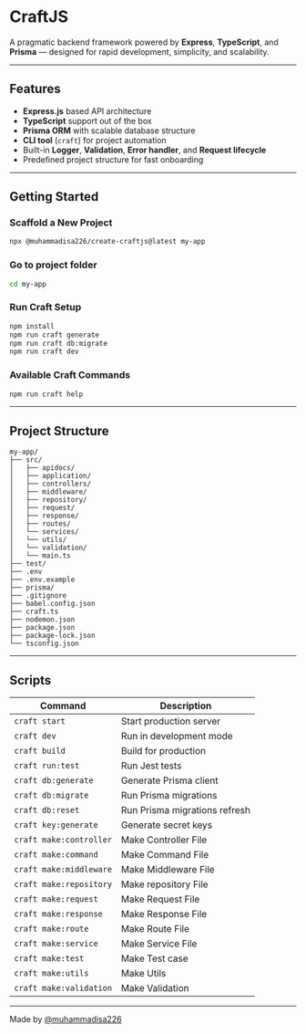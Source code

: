 # CraftJS

A pragmatic backend framework powered by **Express**, **TypeScript**, and **Prisma** — designed for rapid development, simplicity, and scalability.

---

## Features

- **Express.js** based API architecture
- **TypeScript** support out of the box
- **Prisma ORM** with scalable database structure
- **CLI tool** (`craft`) for project automation
- Built-in **Logger**, **Validation**, **Error handler**, and **Request lifecycle**
- Predefined project structure for fast onboarding

---

## Getting Started

### Scaffold a New Project

```bash
npx @muhammadisa226/create-craftjs@latest my-app
```

### Go to project folder

```bash
cd my-app
```

### Run Craft Setup

```bash
npm install
npm run craft generate
npm run craft db:migrate
npm run craft dev
```

### Available Craft Commands

```bash
npm run craft help
```

---

## Project Structure

```
my-app/
├── src/
│   ├── apidocs/
│   ├── application/
│   ├── controllers/
│   ├── middleware/
│   ├── repository/
│   ├── request/
│   ├── response/
│   ├── routes/
│   └── services/
│   └── utils/
│   └── validation/
│   └── main.ts
├── test/
├── .env
├── .env.example
├── prisma/
├── .gitignore
├── babel.config.json
├── craft.ts
├── nodemon.json
├── package.json
├── package-lock.json
└── tsconfig.json
```

---

## Scripts

| Command                 | Description                   |
| ----------------------- | ----------------------------- |
| `craft start`           | Start production server       |
| `craft dev`             | Run in development mode       |
| `craft build`           | Build for production          |
| `craft run:test`        | Run Jest tests                |
| `craft db:generate`     | Generate Prisma client        |
| `craft db:migrate`      | Run Prisma migrations         |
| `craft db:reset`        | Run Prisma migrations refresh |
| `craft key:generate`    | Generate secret keys          |
| `craft make:controller` | Make Controller File          |
| `craft make:command`    | Make Command File             |
| `craft make:middleware` | Make Middleware File          |
| `craft make:repository` | Make repository File          |
| `craft make:request`    | Make Request File             |
| `craft make:response`   | Make Response File            |
| `craft make:route`      | Make Route File               |
| `craft make:service`    | Make Service File             |
| `craft make:test`       | Make Test case                |
| `craft make:utils`      | Make Utils                    |
| `craft make:validation` | Make Validation               |

---

Made by [@muhammadisa226](https://github.com/muhammadisa226)
